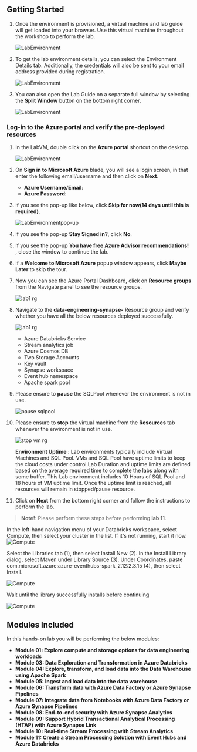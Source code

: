 ## **Getting Started**

1. Once the environment is provisioned, a virtual machine and lab guide will get loaded into your browser. Use this virtual machine throughout the workshop to perform the lab.
   
   ![LabEnvironment](images/vmandguide-env1.png)
   
1. To get the lab environment details, you can select the Environment Details tab. Additionally, the credentials will also be sent to your email address provided during registration.

   ![LabEnvironment](images/envdetails-env1.png)

1. You can also open the Lab Guide on a separate full window by selecting the **Split Window** button on the bottom right corner.

   ![LabEnvironment](images/split-window.png)

### Log-in to the Azure portal and verify the pre-deployed resources

1. In the LabVM, double click on the **Azure portal** shortcut on the desktop.

     ![LabEnvironment](images/azureshortcut.png) 
     
1. On **Sign in to Microsoft Azure** blade, you will see a login screen, in that enter the following email/username and then click on **Next**.  
   * **Azure Username/Email**:  <inject key="AzureAdUserEmail"></inject>
   * **Azure Password**:  <inject key="AzureAdUserPassword"></inject>
  
1. If you see the pop-up like below, click **Skip for now(14 days until this is required)**.

   ![LabEnvironmentpop-up](images/skip.png)

1. If you see the pop-up  **Stay Signed in?**, click **No**.

1. If you see the pop-up **You have free Azure Advisor recommendations!** , close the window to continue the lab. 

1. If a **Welcome to Microsoft Azure** popup window appears, click **Maybe Later** to skip the tour.

1. Now you can see the Azure Portal Dashboard, click on **Resource groups** from the Navigate panel to see the resource groups.
  
   ![lab1 rg](images/rg.png "resource group") 
     
1. Navigate to the **data-engineering-synapse-<inject key="DeploymentID" enableCopy="false"/>** Resource group and verify whether you have all the below resources deployed successfully.
  
    ![lab1 rg](images/rg-env1.png "env01 resource group") 

   - Azure Databricks Service
   - Stream analytics job
   - Azure Cosmos DB
   - Two Storage Accounts
   - Key vault
   - Synapse workspace
   - Event hub namespace
   - Apache spark pool
  
1. Please ensure to **pause** the SQLPool whenever the environment is not in use.

   ![pause sqlpool](images/sqlpause.png "pause sqlpool") 

1. Please ensure to **stop** the virtual machine from the **Resources** tab whenever the environment is not in use.

   ![stop vm rg](images/vmstop-gen.png "stop vm") 
   
   **Environment Uptime** : Lab environments typically include Virtual Machines and SQL Pool. VMs and SQL Pool have uptime limits to keep the cloud costs under control.Lab Duration and uptime limits are defined based on the average required time to complete the labs along with some buffer. This Lab environment includes 10 Hours of SQL Pool and 18 hours of VM uptime limit. Once the uptime limit is reached, all resources will remain in stopped/pause resource.

1. Click on **Next** from the bottom right corner and follow the instructions to perform the lab.

>**Note!**: Please perform these steps before performing **lab 11**.

   In the left-hand navigation menu of your Databricks workspace, select Compute, then select your cluster in the list. If it's not running, start it now.
   ![Compute](images/Dp203module11.1.png) 
   
   Select the Libraries tab (1), then select Install New (2). In the Install Library dialog, select Maven under Library Source (3). Under Coordinates, paste       com.microsoft.azure:azure-eventhubs-spark_2.12:2.3.15 (4), then select Install.

   ![Compute](images/Dp203module11.2.png) 

  Wait until the library successfully installs before continuing
  
   ![Compute](https://raw.githubusercontent.com/CloudLabs-MOC/DP-203-Data-Engineer/intro/Instructions/Labs/DP203module11.3.png) 



## Modules Included

  In this hands-on lab you will be performing the below modules:

- **Module 01: Explore compute and storage options for data engineering workloads**  
- **Module 03: Data Exploration and Transformation in Azure Databricks**
- **Module 04: Explore, transform, and load data into the Data Warehouse using Apache Spark**
- **Module 05: Ingest and load data into the data warehouse**
- **Module 06: Transform data with Azure Data Factory or Azure Synapse Pipelines**
- **Module 07: Integrate data from Notebooks with Azure Data Factory or Azure Synapse Pipelines**
- **Module 08: End-to-end security with Azure Synapse Analytics**
- **Module 09: Support Hybrid Transactional Analytical Processing (HTAP) with Azure Synapse Link**
- **Module 10: Real-time Stream Processing with Stream Analytics**
- **Module 11: Create a Stream Processing Solution with Event Hubs and Azure Databricks**
 
